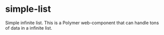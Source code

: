 simple-list
===========

Simple infinite list. This is a Polymer web-component that can handle tons of data in a infinite list.
